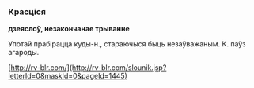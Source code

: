### Красціся
**дзеяслоў, незакончанае трыванне**

Употай прабірацца куды-н., стараючыся быць незаўважаным. К. паўз агароды.

<a rel="author">[http://rv-blr.com/](http://rv-blr.com/slounik.jsp?letterId=0&maskId=0&pageId=1445)</a>

